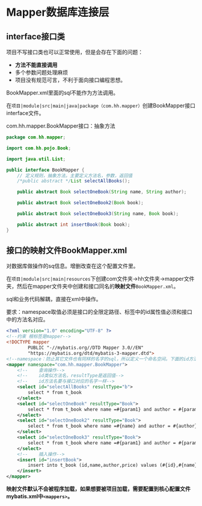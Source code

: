 # Mapper数据库连接层

## interface接口类

项目不写接口类也可以正常使用，但是会存在下面的问题：

- **方法不能直接调用**
- 多个参数问题处理麻烦
- 项目没有规范可言，不利于面向接口编程思想。

BookMapper.xml里面的sql不能作为方法调用。

在`项目|module|src|main|java|package（com.hh.mapper）`创建BookMapper接口interface文件。

com.hh.mapper.BookMapper接口：抽象方法

```java
package com.hh.mapper;

import com.hh.pojo.Book;

import java.util.List;

public interface BookMapper {
    // 定义规则，抽象方法。主要定义方法名，参数，返回值
    /*public abstract */List selectAllBooks();

    public abstract Book selectOneBook(String name, String author);

    public abstract Book selectOneBook2(Book book);

    public abstract Book selectOneBook3(String name, Book book);

    public abstract int insertBook(Book book);
}
```

## 接口的映射文件BookMapper.xml

对数据库做操作的sq信息。增删改查在这个配置文件里。

在`项目|module|src|main|resources`下创建com文件夹->hh文件夹->mapper文件夹，然后在mapper文件夹中创建和接口同名的**映射文件**`BookMapper.xml`。

sql和业务代码解耦，直接在xml中操作。

要求：namespace取值必须是接口的全限定路径、标签中的id属性值必须和接口中的方法名对应。

```xml
<?xml version="1.0" encoding="UTF-8" ?>
<!--约束 根标签是mapper-->
<!DOCTYPE mapper
        PUBLIC "-//mybatis.org//DTD Mapper 3.0//EN"
        "https://mybatis.org/dtd/mybatis-3-mapper.dtd">
<!--namespace：防止其它文件也有同样的名字的sql，所以定义一个命名空间。下面的id方法就是接口对应的实现类-->
<mapper namespace="com.hh.mapper.BookMapper">
    <!--    查询操作-->
    <!--    id类似方法名，resultType是返回值-->
    <!--    id方法名要与接口对应的名字一样-->
    <select id="selectAllBooks" resultType="b">
        select * from t_book
    </select>
    <select id="selectOneBook" resultType="Book">
        select * from t_book where name =#{param1} and author = #{param2}
    </select>
    <select id="selectOneBook2" resultType="Book">
        select * from t_book where name =#{name} and author = #{author}
    </select>
    <select id="selectOneBook3" resultType="Book">
        select * from t_book where name =#{param1} and author = #{param2.author}
    </select>
    <!--    插入操作-->
    <insert id="insertBook">
        insert into t_book (id,name,author,price) values (#{id},#{name},#{author},#{price})
    </insert>
</mapper>
```

**映射文件默认不会被程序加载，如果想要被项目加载，需要配置到核心配置文件mybatis.xml中`<mappers>`。** 
